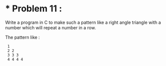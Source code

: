 # * Problem 11 :

Write a program in C to make such a pattern like a right angle triangle with a number which will repeat a number in a row.

The pattern like :

     1
     2 2
     3 3 3
     4 4 4 4